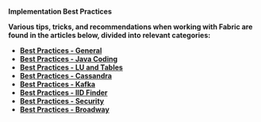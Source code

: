 <strong>Implementation Best Practices<strong>

Various tips, tricks, and recommendations when working with Fabric are found in the articles below, divided into relevant categories: 
<strong><ul>
<li><a href="/articles/COE/Fabric_Implementation_Best_Practices/best_practice_general.md">Best Practices - General</a></li>
<li><a href="/articles/COE/Fabric_Implementation_Best_Practices/best_practice_java_coding.md">Best Practices - Java Coding</a></li>
<li><a href="/articles/COE/Fabric_Implementation_Best_Practices/best_practice_LU_and_Tables.md">Best Practices - LU and Tables</a></li>
<li><a href="/articles/COE/Fabric_Implementation_Best_Practices/best_practice_cassandra.md">Best Practices - Cassandra</a></li>
<li><a href="/articles/COE/Fabric_Implementation_Best_Practices/best_practice_kafka.md">Best Practices - Kafka</a></li>
<li><a href="/articles/COE/Fabric_Implementation_Best_Practices/best_practice_iid_finder.md">Best Practices - IID Finder</a></li>
<li><a href="/articles/COE/Fabric_Implementation_Best_Practices/best_practice_security.md">Best Practices - Security</a></li>
<li><a href="/articles/COE/Fabric_Implementation_Best_Practices/best_practice_broadway.md">Best Practices - Broadway</a></li>
</ul><strong>


